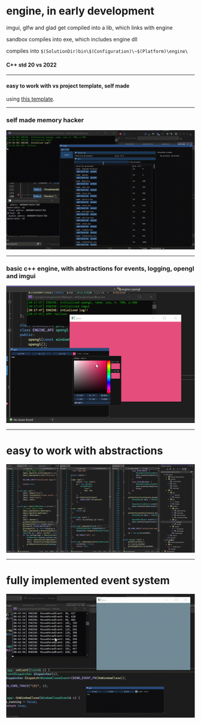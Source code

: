 # engine, in early development
<p>imgui, glfw and glad get compiled into a lib, which links with engine</p>
<p>sandbox compiles into exe, which includes engine dll</p>

 compiles into ```$(SolutionDir)bin\$(Configuration)\~$(Platform)\engine\```

<h4> C++ std 20 vs 2022 </h4>

--- 

<h4> easy to work with vs project template, self made </h4>

using <a href="https://github.com/quarzasiphix/template" style="display:inline; border-bottom: none;">this template</a>.

---

<h3> self made memory hacker </h3>

![hack](https://github.com/quarzasiphix/screenshots/blob/main/proc-hac.gif)

---

<h3> basic c++ engine, with abstractions for events, logging, opengl and imgui </h3>

![example](https://github.com/quarzasiphix/screenshots/blob/main/engine-example-new.png)

--- 
<h4>

# easy to work with abstractions

![project](https://github.com/quarzasiphix/screenshots/blob/main/engine-proj-new.png)

--- 

# fully implemented event system

![events](https://github.com/quarzasiphix/screenshots/blob/main/engine-events-gif.gif)
